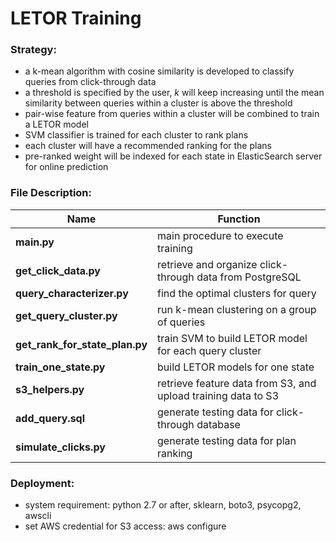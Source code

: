 # LETOR Training

### Strategy:
- a k-mean algorithm with cosine similarity is developed to classify queries from click-through data
- a threshold is specified by the user, _k_ will keep increasing until the mean similarity between queries within a cluster is above the threshold
- pair-wise feature from queries within a cluster will be combined to train a LETOR model
- SVM classifier is trained for each cluster to rank plans
- each cluster will have a recommended ranking for the plans
- pre-ranked weight will be indexed for each state in ElasticSearch server for online prediction

### File Description:
Name|Function
---|---
**main.py** | main procedure to execute training
**get_click_data.py** | retrieve and organize click-through data from PostgreSQL
**query_characterizer.py** | find the optimal clusters for query
**get_query_cluster.py** | run k-mean clustering on a group of queries
**get_rank_for_state_plan.py** | train SVM to build LETOR model for each query cluster
**train_one_state.py** | build LETOR models for one state
**s3_helpers.py** | retrieve feature data from S3, and upload training data to S3
**add_query.sql** | generate testing data for click-through database
**simulate_clicks.py** | generate testing data for plan ranking

### Deployment:
- system requirement: python 2.7 or after, sklearn, boto3, psycopg2, awscli
- set AWS credential for S3 access:
    aws configure
